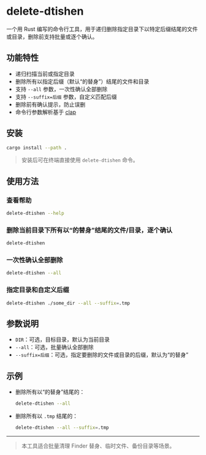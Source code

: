 # delete-dtishen

一个用 Rust 编写的命令行工具，用于递归删除指定目录下以特定后缀结尾的文件或目录，删除前支持批量或逐个确认。

## 功能特性

- 递归扫描当前或指定目录
- 删除所有以指定后缀（默认“的替身”）结尾的文件和目录
- 支持 `--all` 参数，一次性确认全部删除
- 支持 `--suffix=后缀` 参数，自定义匹配后缀
- 删除前有确认提示，防止误删
- 命令行参数解析基于 [clap](https://github.com/clap-rs/clap)

## 安装

```sh
cargo install --path .
```

> 安装后可在终端直接使用 `delete-dtishen` 命令。

## 使用方法

### 查看帮助
```sh
delete-dtishen --help
```

### 删除当前目录下所有以“的替身”结尾的文件/目录，逐个确认
```sh
delete-dtishen
```

### 一次性确认全部删除
```sh
delete-dtishen --all
```

### 指定目录和自定义后缀
```sh
delete-dtishen ./some_dir --all --suffix=.tmp
```

## 参数说明

- `DIR`：可选，目标目录，默认为当前目录
- `--all`：可选，批量确认全部删除
- `--suffix=后缀`：可选，指定要删除的文件或目录的后缀，默认为“的替身”

## 示例

- 删除所有以“的替身”结尾的：
  ```sh
  delete-dtishen --all
  ```
- 删除所有以 `.tmp` 结尾的：
  ```sh
  delete-dtishen --all --suffix=.tmp
  ```

---

> 本工具适合批量清理 Finder 替身、临时文件、备份目录等场景。 
